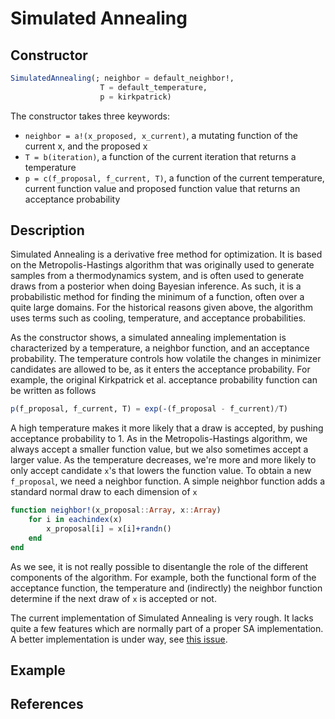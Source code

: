 # Simulated Annealing
## Constructor
```julia
SimulatedAnnealing(; neighbor = default_neighbor!,
                    T = default_temperature,
                    p = kirkpatrick)
```

The constructor takes three keywords:

* `neighbor = a!(x_proposed, x_current)`, a mutating function of the current x, and the proposed x
* `T = b(iteration)`, a function of the current iteration that returns a temperature
* `p = c(f_proposal, f_current, T)`, a function of the current temperature, current function value and proposed function value that returns an acceptance probability

## Description
Simulated Annealing is a derivative free method for optimization. It is based on
the Metropolis-Hastings algorithm that was originally used to generate samples
from a thermodynamics system, and is often used to generate draws from a posterior
when doing Bayesian inference. As such, it is a probabilistic method for finding
the minimum of a function, often over a quite large domains. For the historical
reasons given above, the algorithm uses terms such as cooling, temperature, and
acceptance probabilities.

As the constructor shows, a simulated annealing implementation is characterized
by a temperature, a neighbor function, and
an acceptance probability. The temperature controls how volatile the changes in
minimizer candidates are allowed to be, as it enters the acceptance probability.
For example, the original Kirkpatrick et al. acceptance probability function can be written
as follows
```julia
p(f_proposal, f_current, T) = exp(-(f_proposal - f_current)/T)
```
A high temperature makes it more likely that a draw is accepted, by pushing acceptance
probability to 1. As in the Metropolis-Hastings
algorithm, we always accept a smaller function value, but we also sometimes accept a
larger value. As the temperature decreases, we're more and more likely to only accept
candidate `x`'s that lowers the function value. To obtain a new `f_proposal`, we need
a neighbor function. A simple neighbor function adds a standard normal draw to each
dimension of `x`
```julia
function neighbor!(x_proposal::Array, x::Array)
    for i in eachindex(x)
        x_proposal[i] = x[i]+randn()
    end
end
```
As we see, it is not really possible
to disentangle the role of the different components of the algorithm. For example, both the
functional form of the acceptance function, the temperature and (indirectly) the neighbor
function determine if the next draw of `x` is accepted or not.

The current implementation of Simulated Annealing is very rough.  It lacks quite
a few features which are normally part of a proper SA implementation.
A better implementation is under way, see [this issue](https://github.com/JuliaOpt/Optim.jl/issues/200).

## Example

## References
